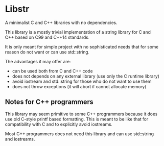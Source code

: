 # Libstr

A minimalist C and C++ libraries with no dependencies.

This library is a mostly trivial implementation of a string library for C and
C++ based on C99 and C++14 standards.

It is only meant for simple project with no sophisticated needs that for some reason do not want or can use std::string.

The advantages it may offer are:
  - can be used both from C and C++ code
  - does not depends on any external library (use only the C runtime library)
  - avoid iostream and std::string for those who do not want to use them
  - does not throw exceptions (it will abort if cannot allocate memory)

## Notes for C++ programmers

This library may seem primitive to some C++ programmers because it does use old
C-style printf based formatting. This is meant to be like that for compatibility
with C and to explicitly avoid iostreams.

Most C++ programmers does not need this library and can use std::string and iostreams.
